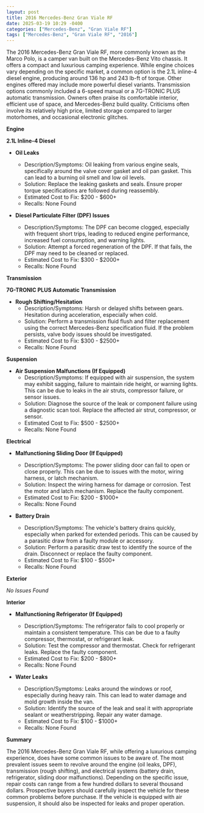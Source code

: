 ```yaml
---
layout: post
title: 2016 Mercedes-Benz Gran Viale RF
date: 2025-03-19 10:29 -0400
categories: ["Mercedes-Benz", "Gran Viale RF"]
tags: ["Mercedes-Benz", "Gran Viale RF", "2016"]
---
```

The 2016 Mercedes-Benz Gran Viale RF, more commonly known as the Marco Polo, is a camper van built on the Mercedes-Benz Vito chassis. It offers a compact and luxurious camping experience. While engine choices vary depending on the specific market, a common option is the 2.1L inline-4 diesel engine, producing around 136 hp and 243 lb-ft of torque. Other engines offered may include more powerful diesel variants. Transmission options commonly included a 6-speed manual or a 7G-TRONIC PLUS automatic transmission. Owners often praise its comfortable interior, efficient use of space, and Mercedes-Benz build quality. Criticisms often involve its relatively high price, limited storage compared to larger motorhomes, and occasional electronic glitches.

**Engine**

**2.1L Inline-4 Diesel**

*   **Oil Leaks**
    *   Description/Symptoms: Oil leaking from various engine seals, specifically around the valve cover gasket and oil pan gasket. This can lead to a burning oil smell and low oil levels.
    *   Solution: Replace the leaking gaskets and seals. Ensure proper torque specifications are followed during reassembly.
    *   Estimated Cost to Fix: $200 - $600+
    *   Recalls: None Found

*   **Diesel Particulate Filter (DPF) Issues**
    *   Description/Symptoms: The DPF can become clogged, especially with frequent short trips, leading to reduced engine performance, increased fuel consumption, and warning lights.
    *   Solution: Attempt a forced regeneration of the DPF. If that fails, the DPF may need to be cleaned or replaced.
    *   Estimated Cost to Fix: $300 - $2000+
    *   Recalls: None Found

**Transmission**

**7G-TRONIC PLUS Automatic Transmission**

*   **Rough Shifting/Hesitation**
    *   Description/Symptoms: Harsh or delayed shifts between gears. Hesitation during acceleration, especially when cold.
    *   Solution: Perform a transmission fluid flush and filter replacement using the correct Mercedes-Benz specification fluid. If the problem persists, valve body issues should be investigated.
    *   Estimated Cost to Fix: $300 - $2500+
    *   Recalls: None Found

**Suspension**

*   **Air Suspension Malfunctions (If Equipped)**
    *   Description/Symptoms: If equipped with air suspension, the system may exhibit sagging, failure to maintain ride height, or warning lights. This can be due to leaks in the air struts, compressor failure, or sensor issues.
    *   Solution: Diagnose the source of the leak or component failure using a diagnostic scan tool. Replace the affected air strut, compressor, or sensor.
    *   Estimated Cost to Fix: $500 - $2500+
    *   Recalls: None Found

**Electrical**

*   **Malfunctioning Sliding Door (If Equipped)**
    * Description/Symptoms: The power sliding door can fail to open or close properly. This can be due to issues with the motor, wiring harness, or latch mechanism.
    * Solution: Inspect the wiring harness for damage or corrosion. Test the motor and latch mechanism. Replace the faulty component.
    * Estimated Cost to Fix: $200 - $1000+
    * Recalls: None Found

*   **Battery Drain**
    *   Description/Symptoms: The vehicle's battery drains quickly, especially when parked for extended periods. This can be caused by a parasitic draw from a faulty module or accessory.
    *   Solution: Perform a parasitic draw test to identify the source of the drain. Disconnect or replace the faulty component.
    *   Estimated Cost to Fix: $100 - $500+
    *   Recalls: None Found

**Exterior**

*No Issues Found*

**Interior**

*   **Malfunctioning Refrigerator (If Equipped)**
    *   Description/Symptoms: The refrigerator fails to cool properly or maintain a consistent temperature. This can be due to a faulty compressor, thermostat, or refrigerant leak.
    *   Solution: Test the compressor and thermostat. Check for refrigerant leaks. Replace the faulty component.
    *   Estimated Cost to Fix: $200 - $800+
    *   Recalls: None Found

*   **Water Leaks**
    *   Description/Symptoms: Leaks around the windows or roof, especially during heavy rain. This can lead to water damage and mold growth inside the van.
    *   Solution: Identify the source of the leak and seal it with appropriate sealant or weatherstripping. Repair any water damage.
    *   Estimated Cost to Fix: $100 - $1000+
    *   Recalls: None Found

**Summary**

The 2016 Mercedes-Benz Gran Viale RF, while offering a luxurious camping experience, does have some common issues to be aware of. The most prevalent issues seem to revolve around the engine (oil leaks, DPF), transmission (rough shifting), and electrical systems (battery drain, refrigerator, sliding door malfunctions). Depending on the specific issue, repair costs can range from a few hundred dollars to several thousand dollars. Prospective buyers should carefully inspect the vehicle for these common problems before purchase. If the vehicle is equipped with air suspension, it should also be inspected for leaks and proper operation.

